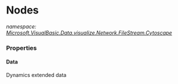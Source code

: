 ﻿# Nodes
_namespace: [Microsoft.VisualBasic.Data.visualize.Network.FileStream.Cytoscape](./index.md)_






### Properties

#### Data
Dynamics extended data

